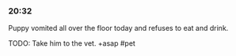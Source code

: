 ### 20:32
Puppy vomited all over the floor today and refuses to eat and drink.

TODO: Take him to the vet. +asap #pet
